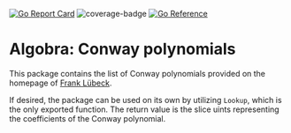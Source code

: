 [![Go Report Card](https://goreportcard.com/badge/github.com/ReneBoedker/algobra)](https://goreportcard.com/report/github.com/ReneBoedker/algobra)
![coverage-badge](https://img.shields.io/badge/coverage-94.4%25-brightgreen?cacheSeconds=86400&style=flat)
[![Go Reference](https://pkg.go.dev/badge/github.com/ReneBoedker/algobra/finitefield/conway.svg)](https://pkg.go.dev/github.com/ReneBoedker/algobra/finitefield/conway)
# Algobra: Conway polynomials
This package contains the list of Conway polynomials provided on the homepage of [Frank Lübeck](http://www.math.rwth-aachen.de/~Frank.Luebeck/data/ConwayPol/index.html).

If desired, the package can be used on its own by utilizing `Lookup`, which is the only exported function. The return value is the slice uints representing the coefficients of the Conway polynomial.
